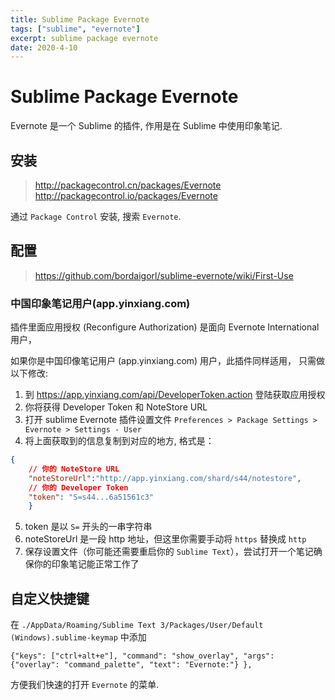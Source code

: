 ```yaml
---
title: Sublime Package Evernote
tags: ["sublime", "evernote"]
excerpt: sublime package evernote
date: 2020-4-10
---
```


# Sublime Package Evernote
Evernote 是一个 Sublime 的插件, 作用是在 Sublime 中使用印象笔记.  


## 安装  
> http://packagecontrol.cn/packages/Evernote  
> http://packagecontrol.io/packages/Evernote  

通过 `Package Control` 安装, 搜索 `Evernote`.  

## 配置  
> https://github.com/bordaigorl/sublime-evernote/wiki/First-Use  

### 中国印象笔记用户(app.yinxiang.com)  

插件里面应用授权 (Reconfigure Authorization) 是面向 Evernote International 用户，  

如果你是中国印像笔记用户 (app.yinxiang.com) 用户，此插件同样适用， 只需做以下修改:  

  1. 到 <https://app.yinxiang.com/api/DeveloperToken.action> 登陆获取应用授权  
  2. 你将获得 Developer Token 和 NoteStore URL  
  3. 打开 sublime Evernote 插件设置文件 `Preferences > Package Settings > Evernote > Settings - User`  
  4. 将上面获取到的信息复制到对应的地方, 格式是：  
```json
{
    // 你的 NoteStore URL
    "noteStoreUrl":"http://app.yinxiang.com/shard/s44/notestore", 
    // 你的 Developer Token
    "token": "S=s44...6a51561c3" 
    }
```
  5. token 是以 `S=` 开头的一串字符串  
  6. noteStoreUrl 是一段 http 地址，但这里你需要手动将 `https` 替换成 `http`  
  7. 保存设置文件（你可能还需要重启你的 `Sublime Text`），尝试打开一个笔记确保你的印象笔记能正常工作了  


## 自定义快捷键  
在 `./AppData/Roaming/Sublime Text 3/Packages/User/Default (Windows).sublime-keymap` 中添加  
```
{"keys": ["ctrl+alt+e"], "command": "show_overlay", "args": {"overlay": "command_palette", "text": "Evernote:"} },
```

方便我们快速的打开 `Evernote` 的菜单.  
